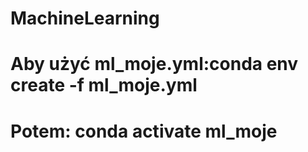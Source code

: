 # MachineLearning
# Aby użyć ml_moje.yml:conda env create -f ml_moje.yml
# Potem: conda activate ml_moje
